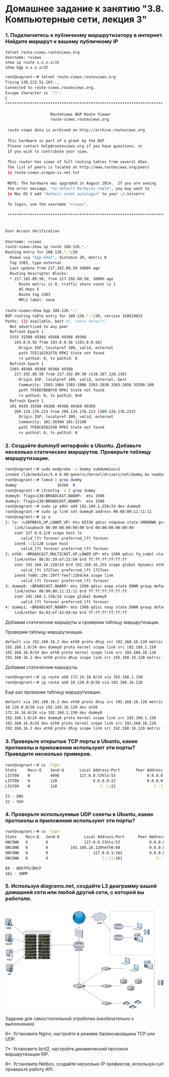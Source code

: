# Домашнее задание к занятию "3.8. Компьютерные сети, лекция 3"

### 1. Подключитесь к публичному маршрутизатору в интернет. Найдите маршрут к вашему публичному IP
```
telnet route-views.routeviews.org
Username: rviews
show ip route x.x.x.x/32
show bgp x.x.x.x/32
```

```bash
root@vagrant:~# telnet route-views.routeviews.org
Trying 128.223.51.103...
Connected to route-views.routeviews.org.
Escape character is '^]'.
C
**********************************************************************

                    RouteViews BGP Route Viewer
                    route-views.routeviews.org

 route views data is archived on http://archive.routeviews.org

 This hardware is part of a grant by the NSF.
 Please contact help@routeviews.org if you have questions, or
 if you wish to contribute your view.

 This router has views of full routing tables from several ASes.
 The list of peers is located at http://www.routeviews.org/peers
 in route-views.oregon-ix.net.txt

 NOTE: The hardware was upgraded in August 2014.  If you are seeing
 the error message, "no default Kerberos realm", you may want to
 in Mac OS X add "default unset autologin" to your ~/.telnetrc

 To login, use the username "rviews".

 **********************************************************************


User Access Verification

Username: rviews
route-views>show ip route 188.126.*.*
Routing entry for 188.126.*.*/20
  Known via "bgp 6447", distance 20, metric 0
  Tag 3303, type external
  Last update from 217.192.89.50 3d00h ago
  Routing Descriptor Blocks:
  * 217.192.89.50, from 217.192.89.50, 3d00h ago
      Route metric is 0, traffic share count is 1
      AS Hops 5
      Route tag 3303
      MPLS label: none
      
route-views>show bgp 188.126.*.*
BGP routing table entry for 188.126.*.*/20, version 328619653
Paths: (22 available, best #2, table default)
  Not advertised to any peer
  Refresh Epoch 1
  3333 31500 49368 49368 49368 49368
    193.0.0.56 from 193.0.0.56 (193.0.0.56)
      Origin IGP, localpref 100, valid, external
      path 7FE116291F70 RPKI State not found
      rx pathid: 0, tx pathid: 0
  Refresh Epoch 1
  3303 49368 49368 49368 49368
    217.192.89.50 from 217.192.89.50 (138.187.128.158)
      Origin IGP, localpref 100, valid, external, best
      Community: 3303:1004 3303:1006 3303:1030 3303:3056 35598:100
      path 7FE0D7BDBFF8 RPKI State not found
      rx pathid: 0, tx pathid: 0x0
  Refresh Epoch 1
  101 6939 35598 49368 49368 49368 49368
    209.124.176.223 from 209.124.176.223 (209.124.176.223)
      Origin IGP, localpref 100, valid, external
      Community: 101:20300 101:22100
      path 7FE0C8382548 RPKI State not found
      rx pathid: 0, tx pathid: 0
```

### 2. Создайте dummy0 интерфейс в Ubuntu. Добавьте несколько статических маршрутов. Проверьте таблицу маршрутизации.

```bash
root@vagrant:~# sudo modprobe -v dummy numdummies=2
insmod /lib/modules/5.4.0-89-generic/kernel/drivers/net/dummy.ko numdummies=0 numdummies=2
root@vagrant:~# lsmod | grep dummy
dummy                  16384  0
root@vagrant:~# ifconfig -a | grep dummy
dummy0: flags=130<BROADCAST,NOARP>  mtu 1500
dummy1: flags=130<BROADCAST,NOARP>  mtu 1500
root@vagrant:~# sudo ip addr add 192.168.1.150/24 dev dummy0
root@vagrant:~# sudo ip link set dummy0 address 00:00:00:11:11:11
root@vagrant:~# ip a
1: lo: <LOOPBACK,UP,LOWER_UP> mtu 65536 qdisc noqueue state UNKNOWN group default qlen 1000
    link/loopback 00:00:00:00:00:00 brd 00:00:00:00:00:00
    inet 127.0.0.1/8 scope host lo
       valid_lft forever preferred_lft forever
    inet6 ::1/128 scope host 
       valid_lft forever preferred_lft forever
2: eth0: <BROADCAST,MULTICAST,UP,LOWER_UP> mtu 1500 qdisc fq_codel state UP group default qlen 1000
    link/ether 00:0c:29:e7:22:b9 brd ff:ff:ff:ff:ff:ff
    inet 192.168.16.128/24 brd 192.168.16.255 scope global dynamic eth0
       valid_lft 1727sec preferred_lft 1727sec
    inet6 fe80::20c:29ff:fee7:22b9/64 scope link 
       valid_lft forever preferred_lft forever
3: dummy0: <BROADCAST,NOARP> mtu 1500 qdisc noop state DOWN group default qlen 1000
    link/ether 00:00:00:11:11:11 brd ff:ff:ff:ff:ff:ff
    inet 192.168.1.150/24 scope global dummy0
       valid_lft forever preferred_lft forever
4: dummy1: <BROADCAST,NOARP> mtu 1500 qdisc noop state DOWN group default qlen 1000
    link/ether 0a:93:ef:43:04:be brd ff:ff:ff:ff:ff:ff
```

Добавим статические маршруты и проверим таблицу маршрутизации.

Проверим таблицу маршрутизации.

```bash
default via 192.168.16.2 dev eth0 proto dhcp src 192.168.16.128 metric 100 
192.168.1.0/24 dev dummy0 proto kernel scope link src 192.168.1.150 
192.168.16.0/24 dev eth0 proto kernel scope link src 192.168.16.128 
192.168.16.2 dev eth0 proto dhcp scope link src 192.168.16.128 metric 100 
```

Добавим статические маршруты.

```bash
root@vagrant:~# ip route add 172.16.16.0/24 via 192.168.1.150
root@vagrant:~# ip route add 10.120.0.0/26 via 192.168.16.128
```

Еще раз проверим таблицу маршрутизации.

```bash
default via 192.168.16.2 dev eth0 proto dhcp src 192.168.16.128 metric 100 
10.120.0.0/26 via 192.168.16.128 dev eth0 
172.16.16.0/24 via 192.168.1.150 dev dummy0 
192.168.1.0/24 dev dummy0 proto kernel scope link src 192.168.1.150 
192.168.16.0/24 dev eth0 proto kernel scope link src 192.168.16.128 
192.168.16.2 dev eth0 proto dhcp scope link src 192.168.16.128 metric 100 
```

### 3. Проверьте открытые TCP порты в Ubuntu, какие протоколы и приложения используют эти порты? Приведите несколько примеров.

```bash
root@vagrant:~# ss -ltpn
State     Recv-Q    Send-Q       Local Address:Port       Peer Address:Port   Process                                         
LISTEN    0         4096         127.0.0.53%lo:53              0.0.0.0:*       users:(("systemd-resolve",pid=27829,fd=13))    
LISTEN    0         128                0.0.0.0:22              0.0.0.0:*       users:(("sshd",pid=84915,fd=3))                
LISTEN    0         128                   [::]:22                 [::]:*       users:(("sshd",pid=84915,fd=4)) 
```

`53 - DNS`   
`22 - SSH`

### 4. Проверьте используемые UDP сокеты в Ubuntu, какие протоколы и приложения используют эти порты?

```bash
root@vagrant:~# ss -lupn
State    Recv-Q   Send-Q           Local Address:Port      Peer Address:Port   Process                                        
UNCONN   0        0                127.0.0.53%lo:53             0.0.0.0:*       users:(("systemd-resolve",pid=27829,fd=12))   
UNCONN   0        0          192.168.16.128%eth0:68             0.0.0.0:*       users:(("systemd-network",pid=27815,fd=17))   
UNCONN   0        0                    127.0.0.1:161            0.0.0.0:*       users:(("snmpd",pid=107896,fd=6))             
UNCONN   0        0                        [::1]:161               [::]:*       users:(("snmpd",pid=107896,fd=7)) 
```

`68 - BOOTPS/DHCP`  
`161 - SNMP`

### 5. Используя diagrams.net, создайте L3 диаграмму вашей домашней сети или любой другой сети, с которой вы работали. 

![diagram](img/homework.jpg)
 ---
Задание для самостоятельной отработки (необязательно к выполнению)

6*. Установите Nginx, настройте в режиме балансировщика TCP или UDP.

7*. Установите bird2, настройте динамический протокол маршрутизации RIP.

8*. Установите Netbox, создайте несколько IP префиксов, используя curl проверьте работу API.
